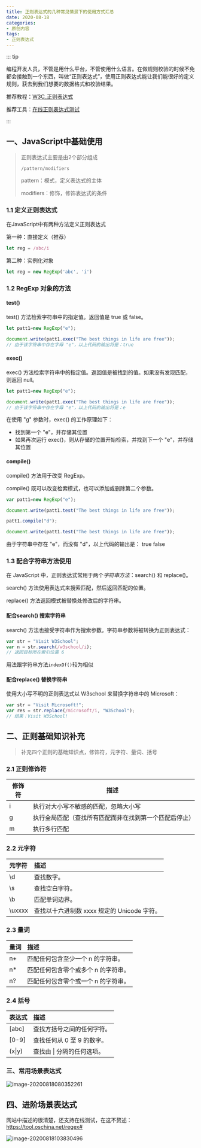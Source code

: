```yaml
---
title: 正则表达式的几种常见情景下的使用方式汇总
date: 2020-08-18
categories:
- 原创内容
tags: 
- 正则表达式
---
```


::: tip

编程开发人员，不管是用什么平台，不管使用什么语言。在做规则校验的时候不免都会接触到一个东西，叫做“正则表达式”，使用正则表达式能让我们能很好的定义规则，获去到我们想要的数据格式和校验结果。

推荐教程：[W3C_正则表达式](https://www.w3school.com.cn/js/js_regexp.asp)

推荐工具：[在线正则表达式测试](https://tool.oschina.net/regex)

:::



## 一、JavaScript中基础使用

> 正则表达式主要是由2个部分组成
>
> `/pattern/modifiers`
>
> pattern：模式，定义表达式的主体
>
> modifiers：修饰，修饰表达式的条件

### 1.1 定义正则表达式

在JavaScript中有两种方法定义正则表达式

第一种：直接定义（推荐）

```js
let reg = /abc/i
```

第二种：实例化对象

```js
let reg = new RegExp('abc', 'i')
```



### 1.2 RegExp 对象的方法

#### test()

test() 方法检索字符串中的指定值。返回值是 true 或 false。

```js
let patt1=new RegExp("e");

document.write(patt1.exec("The best things in life are free"));
// 由于该字符串中存在字母 "e"，以上代码的输出将是：true
```



#### exec()

exec() 方法检索字符串中的指定值。返回值是被找到的值。如果没有发现匹配，则返回 null。

```js
let patt1=new RegExp("e");

document.write(patt1.exec("The best things in life are free")); 
// 由于该字符串中存在字母 "e"，以上代码的输出将是：e
```

在使用 "g" 参数时，exec() 的工作原理如下：

- 找到第一个 "e"，并存储其位置
- 如果再次运行 exec()，则从存储的位置开始检索，并找到下一个 "e"，并存储其位置



#### compile()

compile() 方法用于改变 RegExp。

compile() 既可以改变检索模式，也可以添加或删除第二个参数。

```js
var patt1=new RegExp("e");

document.write(patt1.test("The best things in life are free"));

patt1.compile("d");

document.write(patt1.test("The best things in life are free"));
```

由于字符串中存在 "e"，而没有 "d"，以上代码的输出是：	true false



### 1.3 配合字符串方法使用

在 JavaScript 中，正则表达式常用于两个*字符串方法*：search() 和 replace()。

search() 方法使用表达式来搜索匹配，然后返回匹配的位置。

replace() 方法返回模式被替换处修改后的字符串。

#### 配合search() 搜索字符串

search() 方法也接受字符串作为搜索参数。字符串参数将被转换为正则表达式：

```js
var str = "Visit W3School";
var n = str.search(/w3school/i); 
// 返回目标所在索引位置 6
```

用法跟字符串方法`indexOf()`较为相似



#### 配合replace() 替换字符串

使用大小写不明的正则表达式以 W3school 来替换字符串中的 Microsoft：

```js
var str = "Visit Microsoft!";
var res = str.replace(/microsoft/i, "W3School"); 
// 结果：Visit W3School!
```



## 二、正则基础知识补充

> 补充四个正则的基础知识点，修饰符，元字符、量词、括号

### 2.1 正则修饰符

| 修饰符 | 描述                                                   |
| ------ | ------------------------------------------------------ |
| i      | 执行对大小写不敏感的匹配，忽略大小写                   |
| g      | 执行全局匹配（查找所有匹配而非在找到第一个匹配后停止） |
| m      | 执行多行匹配                                           |



### 2.2 元字符

| 元字符 | 描述                                        |
| :----- | :------------------------------------------ |
| \d     | 查找数字。                                  |
| \s     | 查找空白字符。                              |
| \b     | 匹配单词边界。                              |
| \uxxxx | 查找以十六进制数 xxxx 规定的 Unicode 字符。 |



### 2.3 量词

| 量词 | 描述                                |
| :--- | :---------------------------------- |
| n+   | 匹配任何包含至少一个 n 的字符串。   |
| n*   | 匹配任何包含零个或多个 n 的字符串。 |
| n?   | 匹配任何包含零个或一个 n 的字符串。 |



### 2.4 括号

| 表达式 | 描述                       |
| :----- | :------------------------- |
| [abc]  | 查找方括号之间的任何字符。 |
| [0-9]  | 查找任何从 0 至 9 的数字。 |
| (x\|y) | 查找由 \| 分隔的任何选项。 |



### 三、常用场景表达式

![image-20200818080352261](https://oss.yitian2019.cn/img/image-20200818080352261.png)



## 四、进阶场景表达式

网站中描述的很清楚，还支持在线测试，在这不赘述：https://tool.oschina.net/regex#

![image-20200818103830496](https://oss.yitian2019.cn/img/image-20200818103830496.png)